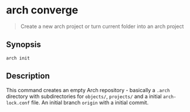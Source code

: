 # arch converge

> Create a new arch project or turn current folder into an arch project

## Synopsis

```
arch init
```

## Description

This command creates an empty Arch repository - basically a `.arch` directory with subdirectories for `objects/`, `projects/` and a initial `arch-lock.conf` file. An initial branch `origin` with a initial commit.
